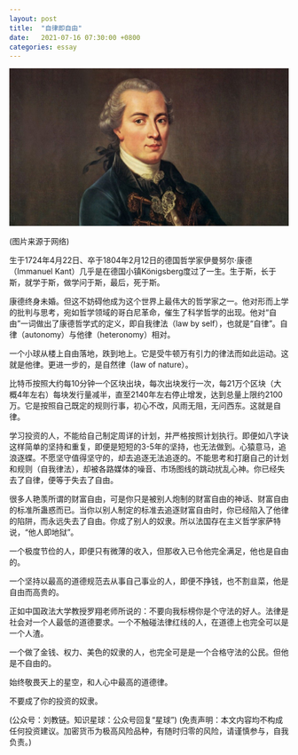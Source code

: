 ```yaml
---
layout: post
title:  "自律即自由"
date:   2021-07-16 07:30:00 +0800
categories: essay
---
```


![](/images/2021/20210716.jpg)

(图片来源于网络)

生于1724年4月22日、卒于1804年2月12日的德国哲学家伊曼努尔·康德（Immanuel Kant）几乎是在德国小镇Königsberg度过了一生。生于斯，长于斯，就学于斯，做学问于斯，最后，死于斯。

康德终身未婚。但这不妨碍他成为这个世界上最伟大的哲学家之一。他对形而上学的批判与思考，宛如哲学领域的哥白尼革命，催生了科学哲学的出现。他对“自由”一词做出了康德哲学式的定义，即自我律法（law by self），也就是“自律”。自律（autonomy）与他律（heteronomy）相对。

一个小球从楼上自由落地，跌到地上。它是受牛顿万有引力的律法而如此运动。这就是他律。更进一步的，是自然律（law of nature）。

比特币按照大约每10分钟一个区块出块，每次出块发行一次，每21万个区块（大概4年左右）每块发行量减半，直至2140年左右停止增发，达到总量上限约2100万。它是按照自己既定的规则行事，初心不改，风雨无阻，无问西东。这就是自律。

学习投资的人，不能给自己制定周详的计划，并严格按照计划执行。即便如八字诀这样简单的坚持和重复，即便是短短的3-5年的坚持，也无法做到。心猿意马，追浪逐蝶。不愿坚守值得坚守的，却去追逐无法追逐的。不能思考和打磨自己的计划和规则（自我律法），却被各路媒体的噪音、市场图线的跳动扰乱心神。你已经失去了自律，便等于失去了自由。

很多人艳羡所谓的财富自由，可是你只是被别人炮制的财富自由的神话、财富自由的标准所蛊惑而已。当你以别人制定的标准去追逐财富自由时，你已经陷入了他律的陷阱，而永远失去了自由。你成了别人的奴隶。所以法国存在主义哲学家萨特说，“他人即地狱”。

一个极度节俭的人，即便只有微薄的收入，但那收入已令他完全满足，他也是自由的。

一个坚持以最高的道德规范去从事自己事业的人，即便不挣钱，也不割韭菜，他是自由而高贵的。

正如中国政法大学教授罗翔老师所说的：不要向我标榜你是个守法的好人。法律是社会对一个人最低的道德要求。一个不触碰法律红线的人，在道德上也完全可以是一个人渣。

一个做了金钱、权力、美色的奴隶的人，也完全可是是一个合格守法的公民。但他是不自由的。

始终敬畏天上的星空，和人心中最高的道德律。

不要成了你的投资的奴隶。

(公众号：刘教链。知识星球：公众号回复“星球”)
(免责声明：本文内容均不构成任何投资建议。加密货币为极高风险品种，有随时归零的风险，请谨慎参与，自我负责。)
